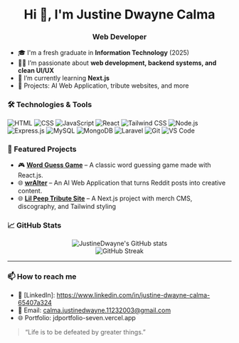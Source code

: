 <h1 align="center">Hi 👋, I'm Justine Dwayne Calma</h1>
<h3 align="center">Web Developer</h3>

- 🎓 I'm a fresh graduate in **Information Technology** (2025)
- 👨‍💻 I’m passionate about **web development, backend systems, and clean UI/UX**
- 🌱 I’m currently learning **Next.js**
- 🔭 Projects: AI Web Application, tribute websites, and more

### 🛠️ Technologies & Tools

![HTML](https://img.shields.io/badge/HTML5-E34F26?style=flat&logo=html5&logoColor=white)
![CSS](https://img.shields.io/badge/CSS3-1572B6?style=flat&logo=css3&logoColor=white)
![JavaScript](https://img.shields.io/badge/JavaScript-F7DF1E?style=flat&logo=javascript&logoColor=black)
![React](https://img.shields.io/badge/React-20232A?style=flat&logo=react&logoColor=61DAFB)
![Tailwind CSS](https://img.shields.io/badge/Tailwind_CSS-38B2AC?style=flat&logo=tailwind-css&logoColor=white)
![Node.js](https://img.shields.io/badge/Node.js-339933?style=flat&logo=nodedotjs&logoColor=white)
![Express.js](https://img.shields.io/badge/Express.js-000000?style=flat&logo=express&logoColor=white)
![MySQL](https://img.shields.io/badge/MySQL-4479A1?style=flat&logo=mysql&logoColor=white)
![MongoDB](https://img.shields.io/badge/MongoDB-4EA94B?style=flat&logo=mongodb&logoColor=white)
![Laravel](https://img.shields.io/badge/Laravel-F05340?style=flat&logo=laravel&logoColor=white)
![Git](https://img.shields.io/badge/Git-F05032?style=flat&logo=git&logoColor=white)
![VS Code](https://img.shields.io/badge/VS_Code-007ACC?style=flat&logo=visual-studio-code&logoColor=white)

### 📘 Featured Projects
- 🎮 **[Word Guess Game](https://github.com/JustineDwayne/word-guess)** – A classic word guessing game made with React.js.
- 🌐 **[wrAIter](https://github.com/JustineDwayne/wraiter)** – An AI Web Application that turns Reddit posts into creative content.
- 🌐 **[Lil Peep Tribute Site](https://github.com/JustineDwayne/lilpeep-tribute)** – A Next.js project with merch CMS, discography, and Tailwind styling

### 📈 GitHub Stats

<p align="center">
  <img src="https://github-readme-stats.vercel.app/api?username=JustineDwayne&show_icons=true&theme=radical" alt="JustineDwayne's GitHub stats" />
  <br />
  <img src="https://github-readme-streak-stats.herokuapp.com/?user=JustineDwayne&theme=radical" alt="GitHub Streak" />
</p>

---

### 📫 How to reach me

- 💼 [LinkedIn]: https://www.linkedin.com/in/justine-dwayne-calma-65407a324  
- 📧 Email: calma.justinedwayne.11232003@gmail.com  
- 🌐 Portfolio: jdportfolio-seven.vercel.app

> “Life is to be defeated by greater things.”

